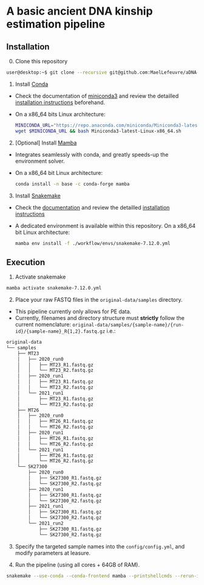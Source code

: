 # A basic ancient DNA kinship estimation pipeline

## Installation

0. Clone this repository

  ```Bash
user@desktop:~$ git clone --recursive git@github.com:MaelLefeuvre/aDNA-pipeline.git
  ```

1. Install [Conda](https://docs.conda.io/en/latest/)

  - Check the documentation of [miniconda3](https://docs.conda.io/en/latest/miniconda.html) and review the detailled [installation instructions](https://docs.conda.io/projects/conda/en/latest/user-guide/install/index.html) beforehand.

  - On a x86_64 bits Linux architecture:

    ```Bash
    MINICONDA_URL="https://repo.anaconda.com/miniconda/Miniconda3-latest-Linux-x86_64.sh"
    wget $MINICONDA_URL && bash Miniconda3-latest-Linux-x86_64.sh
    ```

2. [Optional] Install [Mamba](https://github.com/mamba-org/mamba)

  - Integrates seamlessly with conda, and greatly speeds-up the environment solver.

  - On a x86_64 bit Linux architecture:

    ```Bash
    conda install -n base -c conda-forge mamba
    ```

3. Install [Snakemake](https://snakemake.github.io/)

  - Check the [documentation](https://snakemake.readthedocs.io/en/stable/) and review the detailled [installation instructions](https://snakemake.readthedocs.io/en/stable/getting_started/installation.html)

  - A dedicated environment is available within this repository. On a x86_64 bit Linux architecture:

    ```Bash
    mamba env install -f ./workflow/envs/snakemake-7.12.0.yml
    ```

## Execution

1. Activate snakemake

  ```Bash
  mamba activate snakemake-7.12.0.yml
  ```

2. Place your raw FASTQ files in the `original-data/samples` directory.
  - This pipeline currently only allows for PE data.
  - Currently, filenames and directory structure must **strictly** follow the current nomenclature: 
    ```original-data/samples/{sample-name}/{run-id}/{sample-name}_R{1,2}.fastq.gz```
    i.e.:

  ```Bash
  original-data
  └── samples
      ├── MT23
      │   ├── 2020_run0
      │   │   ├── MT23_R1.fastq.gz
      │   │   └── MT23_R2.fastq.gz
      │   ├── 2020_run1
      │   │   ├── MT23_R1.fastq.gz
      │   │   └── MT23_R2.fastq.gz
      │   └── 2021_run1
      │       ├── MT23_R1.fastq.gz
      │       └── MT23_R2.fastq.gz
      ├── MT26
      │   ├── 2020_run0
      │   │   ├── MT26_R1.fastq.gz
      │   │   └── MT26_R2.fastq.gz
      │   ├── 2020_run1
      │   │   ├── MT26_R1.fastq.gz
      │   │   └── MT26_R2.fastq.gz
      │   └── 2021_run1
      │       ├── MT26_R1.fastq.gz
      │       └── MT26_R2.fastq.gz
      └── SK27300
          ├── 2020_run0
          │   ├── SK27300_R1.fastq.gz
          │   └── SK27300_R2.fastq.gz
          ├── 2020_run1
          │   ├── SK27300_R1.fastq.gz
          │   └── SK27300_R2.fastq.gz
          ├── 2021_run1
          │   ├── SK27300_R1.fastq.gz
          │   └── SK27300_R2.fastq.gz
          └── 2021_run2
              ├── SK27300_R1.fastq.gz
              └── SK27300_R2.fastq.gz
  ```

3. Specify the targeted sample names into the `config/config.yml`, and modify parameters at leasure.

4. Run the pipeline (using all cores + 64GB of RAM).

  ```Bash
  snakemake --use-conda --conda-frontend mamba --printshellcmds --rerun-incomplete --cores `proc` --resources mem_mb=64000
  ```

